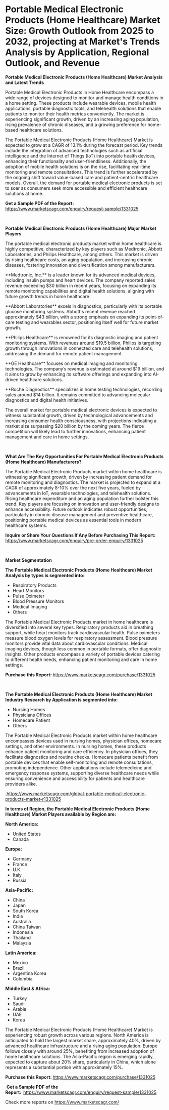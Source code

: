 <p><h1>Portable Medical Electronic Products (Home Healthcare) Market Size: Growth Outlook from 2025 to 2032, projecting at Market's Trends Analysis by Application, Regional Outlook, and Revenue</h1></p><p><strong>Portable Medical Electronic Products (Home Healthcare) Market Analysis and Latest Trends</strong></p>
<p><p>Portable Medical Electronic Products in Home Healthcare encompass a wide range of devices designed to monitor and manage health conditions in a home setting. These products include wearable devices, mobile health applications, portable diagnostic tools, and telehealth solutions that enable patients to monitor their health metrics conveniently. The market is experiencing significant growth, driven by an increasing aging population, rising prevalence of chronic diseases, and a growing preference for home-based healthcare solutions.</p><p>The Portable Medical Electronic Products (Home Healthcare) Market is expected to grow at a CAGR of 13.1% during the forecast period. Key trends include the integration of advanced technologies such as artificial intelligence and the Internet of Things (IoT) into portable health devices, enhancing their functionality and user-friendliness. Additionally, the adoption of mobile health solutions is on the rise, facilitating real-time monitoring and remote consultations. This trend is further accelerated by the ongoing shift toward value-based care and patient-centric healthcare models. Overall, the demand for portable medical electronic products is set to soar as consumers seek more accessible and efficient healthcare solutions at home.</p></p>
<p><strong>Get a Sample PDF of the Report:&nbsp;</strong> <a href="https://www.marketscagr.com/enquiry/request-sample/1331025?utm_campaign=2462&utm_medium=2&utm_source=Github&utm_content=ia&utm_term=05032025&utm_id=portable-medical-electronic-products-home-healthcare">https://www.marketscagr.com/enquiry/request-sample/1331025</a></p>
<p>&nbsp;</p>
<p><strong>Portable Medical Electronic Products (Home Healthcare) Major Market Players</strong></p>
<p><p>The portable medical electronic products market within home healthcare is highly competitive, characterized by key players such as Medtronic, Abbott Laboratories, and Philips Healthcare, among others. This market is driven by rising healthcare costs, an aging population, and increasing chronic diseases, fostering innovation and diversification among manufacturers.</p><p>**Medtronic, Inc.** is a leader known for its advanced medical devices, including insulin pumps and heart devices. The company reported sales revenue exceeding $30 billion in recent years, focusing on expanding its remote monitoring capabilities and digital health solutions, aligning with future growth trends in home healthcare.</p><p>**Abbott Laboratories** excels in diagnostics, particularly with its portable glucose monitoring systems. Abbott's recent revenue reached approximately $43 billion, with a strong emphasis on expanding its point-of-care testing and wearables sector, positioning itself well for future market growth.</p><p>**Philips Healthcare** is renowned for its diagnostic imaging and patient monitoring systems. With revenues around $19.5 billion, Philips is targeting growth through innovations in connected care and telehealth solutions, addressing the demand for remote patient management.</p><p>**GE Healthcare** focuses on medical imaging and monitoring technologies. The company’s revenue is estimated at around $19 billion, and it aims to grow by enhancing its software offerings and expanding into AI-driven healthcare solutions.</p><p>**Roche Diagnostics** specializes in home testing technologies, recording sales around $14 billion. It remains committed to advancing molecular diagnostics and digital health initiatives.</p><p>The overall market for portable medical electronic devices is expected to witness substantial growth, driven by technological advancements and increasing consumer health consciousness, with projections indicating a market size surpassing $20 billion by the coming years. The fierce competition will likely lead to further innovations, enhancing patient management and care in home settings.</p></p>
<p>&nbsp;</p>
<p><strong>What Are The Key Opportunities For Portable Medical Electronic Products (Home Healthcare) Manufacturers?</strong></p>
<p><p>The Portable Medical Electronic Products market within home healthcare is witnessing significant growth, driven by increasing patient demand for remote monitoring and diagnostics. The market is projected to expand at a CAGR of approximately 8-10% over the next five years, fueled by advancements in IoT, wearable technologies, and telehealth solutions. Rising healthcare expenditure and an aging population further bolster this trend. Key players are focusing on innovation and user-friendly designs to enhance accessibility. Future outlook indicates robust opportunities, particularly in chronic disease management and preventive healthcare, positioning portable medical devices as essential tools in modern healthcare systems.</p></p>
<p><strong>Inquire or Share Your Questions If Any Before Purchasing This Report:</strong> <a href="https://www.marketscagr.com/enquiry/pre-order-enquiry/1331025?utm_campaign=2462&utm_medium=2&utm_source=Github&utm_content=ia&utm_term=05032025&utm_id=portable-medical-electronic-products-home-healthcare">https://www.marketscagr.com/enquiry/pre-order-enquiry/1331025</a></p>
<p>&nbsp;</p>
<p><strong>Market Segmentation</strong></p>
<p><strong>The Portable Medical Electronic Products (Home Healthcare) Market Analysis by types is segmented into:</strong></p>
<p><ul><li>Respiratory Products</li><li>Heart Monitors</li><li>Pulse Oximeter</li><li>Blood Pressure Monitors</li><li>Medical Imaging</li><li>Others</li></ul></p>
<p><p>The Portable Medical Electronic Products market in home healthcare is diversified into several key types. Respiratory products aid in breathing support, while heart monitors track cardiovascular health. Pulse oximeters measure blood oxygen levels for respiratory assessment. Blood pressure monitors provide vital data about cardiovascular conditions. Medical imaging devices, though less common in portable formats, offer diagnostic insights. Other products encompass a variety of portable devices catering to different health needs, enhancing patient monitoring and care in home settings.</p></p>
<p><strong>Purchase this Report:&nbsp;</strong><a href="https://www.marketscagr.com/purchase/1331025?utm_campaign=2462&utm_medium=2&utm_source=Github&utm_content=ia&utm_term=05032025&utm_id=portable-medical-electronic-products-home-healthcare">https://www.marketscagr.com/purchase/1331025</a></p>
<p>&nbsp;</p>
<p><strong>The Portable Medical Electronic Products (Home Healthcare) Market Industry Research by Application is segmented into:</strong></p>
<p><ul><li>Nursing Homes</li><li>Physicians Offices</li><li>Homecare Patient</li><li>Others</li></ul></p>
<p><p>The Portable Medical Electronic Products market within home healthcare encompasses devices used in nursing homes, physician offices, homecare settings, and other environments. In nursing homes, these products enhance patient monitoring and care efficiency. In physician offices, they facilitate diagnostics and routine checks. Homecare patients benefit from portable devices that enable self-monitoring and remote consultations, promoting independence. Other applications include telemedicine and emergency response systems, supporting diverse healthcare needs while ensuring convenience and accessibility for patients and healthcare providers alike.</p></p>
<p><a href="https://www.marketscagr.com/global-portable-medical-electronic-products-market-r1331025?utm_campaign=2462&utm_medium=2&utm_source=Github&utm_content=ia&utm_term=05032025&utm_id=portable-medical-electronic-products-home-healthcare">&nbsp;https://www.marketscagr.com/global-portable-medical-electronic-products-market-r1331025</a></p>
<p><strong>In terms of Region, the Portable Medical Electronic Products (Home Healthcare) Market Players available by Region are:</strong></p>
<p>
    <p> <strong> North America: </strong>
        <ul>
            <li>United States</li>
            <li>Canada</li>
        </ul>
        </p> 
    <p> <strong> Europe: </strong>
        <ul>
            <li>Germany</li>
            <li>France</li>
            <li>U.K.</li>
            <li>Italy</li>
            <li>Russia</li>
        </ul>
        </p> 
    <p> <strong> Asia-Pacific: </strong>
        <ul>
            <li>China</li>
            <li>Japan</li>
            <li>South Korea</li>
            <li>India</li>
            <li>Australia</li>
            <li>China Taiwan</li>
            <li>Indonesia</li>
            <li>Thailand</li>
            <li>Malaysia</li>
        </ul>
        </p> 
    <p> <strong> Latin America: </strong>
        <ul>
            <li>Mexico</li>
            <li>Brazil</li>
            <li>Argentina Korea</li>
            <li>Colombia</li>
        </ul>
        </p> 
    <p> <strong> Middle East & Africa: </strong>
        <ul>
            <li>Turkey</li>
            <li>Saudi</li>
            <li>Arabia</li>
            <li>UAE</li>
            <li>Korea</li>
        </ul>
    </p>
    </p>
<p><p>The Portable Medical Electronic Products (Home Healthcare) Market is experiencing robust growth across various regions. North America is anticipated to hold the largest market share, approximately 40%, driven by advanced healthcare infrastructure and a rising aging population. Europe follows closely with around 25%, benefiting from increased adoption of home healthcare solutions. The Asia-Pacific region is emerging rapidly, expected to capture about 20% share, particularly in China, which alone represents a substantial portion with approximately 15%.</p></p>
<p><strong>Purchase this Report: </strong><a href="https://www.marketscagr.com/purchase/1331025?utm_campaign=2462&utm_medium=2&utm_source=Github&utm_content=ia&utm_term=05032025&utm_id=portable-medical-electronic-products-home-healthcare">https://www.marketscagr.com/purchase/1331025</a></p>
<p>&nbsp;<strong>Get a Sample PDF of the Report:&nbsp;&nbsp;</strong><a href="https://www.marketscagr.com/enquiry/request-sample/1331025?utm_campaign=2462&utm_medium=2&utm_source=Github&utm_content=ia&utm_term=05032025&utm_id=portable-medical-electronic-products-home-healthcare">https://www.marketscagr.com/enquiry/request-sample/1331025</a></p>
<p><strong></strong></p>
<p>Check more reports on <a href="https://www.marketscagr.com/?utm_campaign=2462&utm_medium=2&utm_source=Github&utm_content=ia&utm_term=05032025&utm_id=portable-medical-electronic-products-home-healthcare">https://www.marketscagr.com/</a></p>
